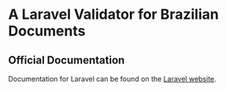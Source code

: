 # A Laravel Validator for Brazilian Documents

## Official Documentation

Documentation for Laravel can be found on the [Laravel website](https://laravel.com/docs/master).
